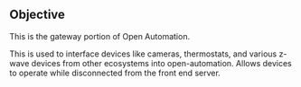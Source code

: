 ## Objective

This is the gateway portion of Open Automation.

This is used to interface devices like cameras, thermostats, and various z-wave devices from other ecosystems into open-automation. Allows devices to operate while disconnected from the front end server.
